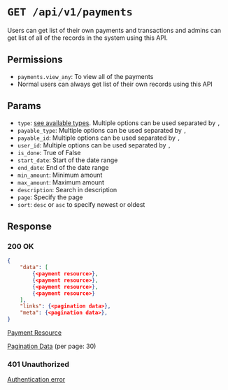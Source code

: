 # `GET /api/v1/payments`
Users can get list of their own payments and transactions and admins can get list of all of the records in the system using this API.


## Permissions

- `payments.view_any`: To view all of the payments
- Normal users can always get list of their own records using this API

## Params

- `type`: [see available types](payment_resource.md#type). Multiple options can be used separated by `,`
- `payable_type`: Multiple options can be used separated by `,`
- `payable_id`: Multiple options can be used separated by `,`
- `user_id`: Multiple options can be used separated by `,`
- `is_done`: True of False
- `start_date`: Start of the date range
- `end_date`: End of the date range
- `min_amount`: Minimum amount
- `max_amount`: Maximum amount
- `description`: Search in description
- `page`: Specify the page
- `sort`: `desc` or `asc` to specify newest or oldest

## Response

### 200 OK

```json
{
    "data": [
        {<payment resource>},
        {<payment resource>},
        {<payment resource>},
        {<payment resource>}
    ],
    "links": {<pagination data>},
    "meta": {<pagination data>},
}
```

[Payment Resource](payment_resource.md)

[Pagination Data](../_globals/pagination-data.md) (per page: 30)

### 401 Unauthorized
[Authentication error](../_globals/authentication-errors.md)
